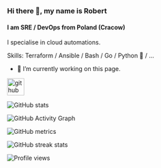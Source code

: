 ### Hi there 👋, my name is Robert
#### I am SRE / DevOps from Poland (Cracow) 
I specialise in cloud automations.

Skills: Terraform / Ansible / Bash / Go / Python 🐍 / ...

- 🔭 I’m currently working on this page. 


[<img src='https://cdn.jsdelivr.net/npm/simple-icons@3.0.1/icons/github.svg' alt='github' height='40'>](https://github.com/rjonczy)  

![GitHub stats](https://github-readme-stats.vercel.app/api?username=rjonczy&show_icons=true&count_private=true)  

![GitHub Activity Graph](https://activity-graph.herokuapp.com/graph?username=rjonczy)  

![GitHub metrics](https://metrics.lecoq.io/rjonczy)  

![GitHub streak stats](https://github-readme-streak-stats.herokuapp.com/?user=rjonczy)  

![Profile views](https://gpvc.arturio.dev/rjonczy)  